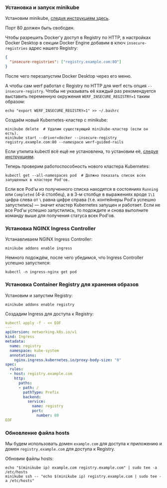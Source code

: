 ### Установка и запуск minikube

Установим minikube, [следуя инструкциям здесь](https://minikube.sigs.k8s.io/docs/start/).

Порт 80 должен быть свободен.

Чтобы разрешить Docker'у доступ в Registry по HTTP, в настройках Docker Desktop в секции Docker Engine добавим в ключ `insecure-registries` адрес нашего Registry:
```json
{
  "insecure-registries": ["registry.example.com:80"]
}
```
После чего перезапустим Docker Desktop через его меню.

А чтобы сам werf работал с Registry по HTTP для werf есть опция `--insecure-registry`. Чтобы не указывать её каждый раз рекомендуется выставить переменную окружения `WERF_INSECURE_REGISTRY=1` таким образом:
```shell
echo "export WERF_INSECURE_REGISTRY=1" >> ~/.bashrc
```

Создаём новый Kubernetes-кластер с minikube:
```shell
minikube delete  # Удалим существующий minikube-кластер (если он есть).
minikube start --driver=docker --insecure-registry registry.example.com:80 --namespace werf-guided-rails
```

Если утилита kubectl всё ещё не установлена, то установим её, [следуя инструкциям](https://kubernetes.io/docs/tasks/tools/install-kubectl-macos/).

Теперь проверим работоспособность нового кластера Kubernetes:
```shell
kubectl get --all-namespaces pod  # Должно показать список всех запущенных в кластере Pod'ов.
```

Если все Pod'ы из полученного списка находятся в состояниях `Running` или `Completed` (4-й столбец), а в 3-м столбце в выражениях вроде `1\1` цифра слева от `\` равна цифре справа (т.е. контейнеры Pod'а успешно запустились) — значит кластер Kubernetes запущен и работает. Если не все Pod'ы успешно запустились, то подождите и снова выполните команду выше для получения статуса всех Pod'ов.

### Установка NGINX Ingress Controller

Устанавливаем NGINX Ingress Controller:
```shell
minikube addons enable ingress
```

Немного подождём, после чего убедимся, что Ingress Controller успешно запустился:
```shell
kubectl -n ingress-nginx get pod
```

### Установка Container Registry для хранения образов

Установим и запустим Registry:
```shell
minikube addons enable registry
```

Создадим Ingress для доступа к Registry:
```yaml
kubectl apply -f - << EOF
---
apiVersion: networking.k8s.io/v1
kind: Ingress
metadata:
  name: registry
  namespace: kube-system
  annotations:
    nginx.ingress.kubernetes.io/proxy-body-size: "0"
spec:
  rules:
  - host: registry.example.com
    http:
      paths:
      - path: /
        pathType: Prefix
        backend:
          service:
            name: registry
            port:
              number: 80
EOF
```

### Обновление файла hosts

Мы будем использовать домен `example.com` для доступа к приложению и домен `registry.example.com` для доступа к Registry.

Обновим файлы hosts:
```shell
echo "$(minikube ip) example.com registry.example.com" | sudo tee -a /etc/hosts
minikube ssh -- "echo $(minikube ip) registry.example.com | sudo tee -a /etc/hosts"
```
